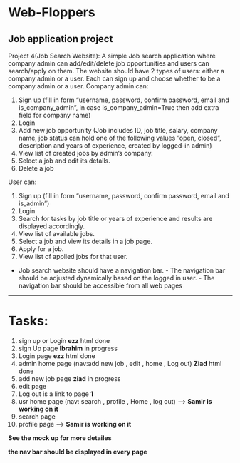 # Web-Floppers
Job application project
-------------------------------------
Project 4(Job Search Website): 
A simple Job search application where company admin can add/edit/delete job 
opportunities and users can search/apply on them. The website should have 2 types of 
users: either a company admin or a user. Each can sign up and choose whether to be a 
company admin or a user. 
Company admin can: 
1. Sign up (fill in form “username, password, confirm password, 
email and is_company_admin”, in case is_company_admin=True then 
add extra field for company name) 
2. Login 
3. Add new job opportunity 
(Job includes ID, job title, salary, company name, job status can 
hold one of the following values ”open, closed”, description and 
years of experience, created by logged-in admin) 
4. View list of created jobs by admin’s company. 
5. Select a job and edit its details. 
6. Delete a job 
 
User can: 
1. Sign up (fill in form “username, password, confirm password, 
email and is_admin”) 
2. Login 
3. Search for tasks by job title or years of experience and results 
are displayed accordingly. 
4. View list of available jobs. 
5. Select a job and view its details in a job page. 
6. Apply for a job. 
7. View list of applied jobs for that user. 
 - Job search website should have a navigation bar. - The navigation bar should be adjusted dynamically based on the 
logged in user. - The navigation bar should be accessible from all web pages
--------------------------------------------------------------------------------
# Tasks:
1) sign up or Login **ezz** html done
2) sign Up page **Ibrahim** in progress
3) Login page **ezz** html done
4) admin home page (nav:add new job , edit , home , Log out) **Ziad** html done
5) add new job page **ziad** in progress
6) edit page
7) Log out is a link to page **1**
8) usr home page (nav: search , profile , Home , log out) --> **Samir is working on it**
9) search page
10) profile page --> **Samir is working on it**
    
**See the mock up for more detailes**

**the nav bar should be displayed in every page**
